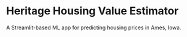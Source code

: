 # Heritage Housing Value Estimator

A Streamlit-based ML app for predicting housing prices in Ames, Iowa.